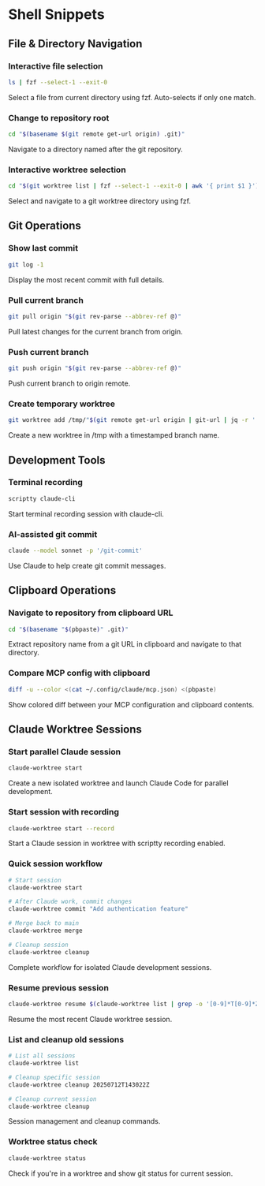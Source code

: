 # Shell Snippets

## File & Directory Navigation

### Interactive file selection
```bash
ls | fzf --select-1 --exit-0
```
Select a file from current directory using fzf. Auto-selects if only one match.

### Change to repository root
```bash
cd "$(basename $(git remote get-url origin) .git)"
```
Navigate to a directory named after the git repository.

### Interactive worktree selection
```bash
cd "$(git worktree list | fzf --select-1 --exit-0 | awk '{ print $1 }')"
```
Select and navigate to a git worktree directory using fzf.

## Git Operations

### Show last commit
```bash
git log -1
```
Display the most recent commit with full details.

### Pull current branch
```bash
git pull origin "$(git rev-parse --abbrev-ref @)"
```
Pull latest changes for the current branch from origin.

### Push current branch
```bash
git push origin "$(git rev-parse --abbrev-ref @)"
```
Push current branch to origin remote.

### Create temporary worktree
```bash
git worktree add /tmp/"$(git remote get-url origin | git-url | jq -r '.path' | sed 's/\.git$//')" -b "$(date -u +%Y%m%dT%H%M%SZ)"
```
Create a new worktree in /tmp with a timestamped branch name.

## Development Tools

### Terminal recording
```bash
scriptty claude-cli
```
Start terminal recording session with claude-cli.

### AI-assisted git commit
```bash
claude --model sonnet -p '/git-commit'
```
Use Claude to help create git commit messages.

## Clipboard Operations

### Navigate to repository from clipboard URL
```bash
cd "$(basename "$(pbpaste)" .git)"
```
Extract repository name from a git URL in clipboard and navigate to that directory.

### Compare MCP config with clipboard
```bash
diff -u --color <(cat ~/.config/claude/mcp.json) <(pbpaste)
```
Show colored diff between your MCP configuration and clipboard contents.

## Claude Worktree Sessions

### Start parallel Claude session
```bash
claude-worktree start
```
Create a new isolated worktree and launch Claude Code for parallel development.

### Start session with recording
```bash
claude-worktree start --record
```
Start a Claude session in worktree with scriptty recording enabled.

### Quick session workflow
```bash
# Start session
claude-worktree start

# After Claude work, commit changes
claude-worktree commit "Add authentication feature"

# Merge back to main
claude-worktree merge

# Cleanup session
claude-worktree cleanup
```
Complete workflow for isolated Claude development sessions.

### Resume previous session
```bash
claude-worktree resume $(claude-worktree list | grep -o '[0-9]*T[0-9]*Z' | head -1)
```
Resume the most recent Claude worktree session.

### List and cleanup old sessions
```bash
# List all sessions
claude-worktree list

# Cleanup specific session
claude-worktree cleanup 20250712T143022Z

# Cleanup current session
claude-worktree cleanup
```
Session management and cleanup commands.

### Worktree status check
```bash
claude-worktree status
```
Check if you're in a worktree and show git status for current session.
